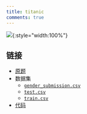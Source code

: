 ```yaml
---
title: titanic
comments: true
---
```


![](https://cdn.jsdelivr.net/gh/sigmax0124/img@master/2024/07/e69c985e402a62f36c1529e820d00a08.jpg){:style="width:100%"}

## 链接

- [原题](https://www.kaggle.com/competitions/titanic/overview)
- 数据集
    - [`gender_submission.csv`](https://share.ricolxwz.io/machine-learning/dataset/kaggle/titanic/gender_submission.csv)
    - [`test.csv`](https://share.ricolxwz.io/machine-learning/dataset/kaggle/titanic/test.csv)
    - [`train.csv`](https://share.ricolxwz.io/machine-learning/dataset/kaggle/titanic/train.csv)
- [代码](https://colab.research.google.com/drive/1Ofh4d-ss4vgG1-_ZvTgx6Fm0JgqDNShk?usp=sharing)
